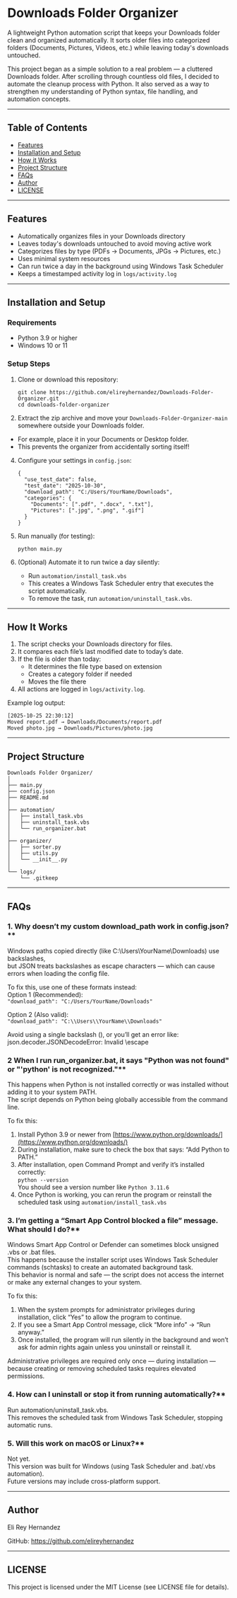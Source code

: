 # Downloads Folder Organizer

A lightweight Python automation script that keeps your Downloads folder clean and organized automatically.
It sorts older files into categorized folders (Documents, Pictures, Videos, etc.) while leaving today's downloads untouched.

This project began as a simple solution to a real problem — a cluttered Downloads folder.
After scrolling through countless old files, I decided to automate the cleanup process with Python.
It also served as a way to strengthen my understanding of Python syntax, file handling, and automation concepts.

---
## Table of Contents

- [Features](#features)
- [Installation and Setup](#installation-and-setup)
- [How it Works](#how-it-works)
- [Project Structure](#project-structure)
- [FAQs](#faqs)
- [Author](#author)
- [LICENSE](#license)

---

## Features

- Automatically organizes files in your Downloads directory
- Leaves today's downloads untouched to avoid moving active work
- Categorizes files by type (PDFs → Documents, JPGs → Pictures, etc.)
- Uses minimal system resources
- Can run twice a day in the background using Windows Task Scheduler
- Keeps a timestamped activity log in `logs/activity.log`

---

## Installation and Setup

### Requirements
- Python 3.9 or higher
- Windows 10 or 11

### Setup Steps
1. Clone or download this repository:
   ```
   git clone https://github.com/elireyhernandez/Downloads-Folder-Organizer.git
   cd downloads-folder-organizer
   ```
2. Extract the zip archive and move your `Downloads-Folder-Organizer-main` somewhere outside your Downloads folder.
- For example, place it in your Documents or Desktop folder.
- This prevents the organizer from accidentally sorting itself!

4. Configure your settings in `config.json`:
   ```
   {
     "use_test_date": false,
     "test_date": "2025-10-30",
     "download_path": "C:/Users/YourName/Downloads",
     "categories": {
       "Documents": [".pdf", ".docx", ".txt"],
       "Pictures": [".jpg", ".png", ".gif"]
     }
   }
   ```

5. Run manually (for testing):
   ```
   python main.py
   ```

6. (Optional) Automate it to run twice a day silently:
   - Run `automation/install_task.vbs`
   - This creates a Windows Task Scheduler entry that executes the script automatically.
   - To remove the task, run `automation/uninstall_task.vbs`.

---

## How It Works

1. The script checks your Downloads directory for files.
2. It compares each file’s last modified date to today’s date.
3. If the file is older than today:
   - It determines the file type based on extension
   - Creates a category folder if needed
   - Moves the file there
4. All actions are logged in `logs/activity.log`.

Example log output:
```
[2025-10-25 22:30:12]
Moved report.pdf → Downloads/Documents/report.pdf
Moved photo.jpg → Downloads/Pictures/photo.jpg
```

---

## Project Structure

```
Downloads Folder Organizer/
│
├── main.py
├── config.json
├── README.md
│
├── automation/
│   ├── install_task.vbs
│   ├── uninstall_task.vbs
│   └── run_organizer.bat
│
├── organizer/
│   ├── sorter.py
│   ├── utils.py
│   └── __init__.py
│
└── logs/
    └── .gitkeep
```

---
## FAQs
### 1. Why doesn’t my custom download_path work in config.json?**  
Windows paths copied directly (like C:\Users\YourName\Downloads) use backslashes,  
but JSON treats backslashes as escape characters — which can cause errors when loading the config file.  
  
To fix this, use one of these formats instead:  
Option 1 (Recommended):  
`"download_path": "C:/Users/YourName/Downloads"`  
  
Option 2 (Also valid):  
`"download_path": "C:\\Users\\YourName\\Downloads"`  
  
Avoid using a single backslash (\), or you’ll get an error like:  
json.decoder.JSONDecodeError: Invalid \escape  
  
### 2 When I run run_organizer.bat, it says "Python was not found" or "'python' is not recognized."**  
This happens when Python is not installed correctly or was installed without adding it to your system PATH.  
The script depends on Python being globally accessible from the command line.  
  
To fix this:  
1. Install Python 3.9 or newer from [https://www.python.org/downloads/](https://www.python.org/downloads/)  
2. During installation, make sure to check the box that says: “Add Python to PATH.”  
3. After installation, open Command Prompt and verify it’s installed correctly:  
`python --version`  
You should see a version number like `Python 3.11.6`  
4. Once Python is working, you can rerun the program or reinstall the scheduled task using `automation/install_task.vbs`  
  
### 3. I’m getting a “Smart App Control blocked a file” message. What should I do?**  
Windows Smart App Control or Defender can sometimes block unsigned .vbs or .bat files.  
This happens because the installer script uses Windows Task Scheduler commands (schtasks) to create an automated background task.  
This behavior is normal and safe — the script does not access the internet or make any external changes to your system.  
  
To fix this:  
1. When the system prompts for administrator privileges during installation, click “Yes” to allow the program to continue.  
2. If you see a Smart App Control message, click “More info” → “Run anyway.”  
3. Once installed, the program will run silently in the background and won’t ask for admin rights again unless you uninstall or reinstall it. 
   
Administrative privileges are required only once — during installation — because creating or removing scheduled tasks requires elevated permissions.  
  
### 4. How can I uninstall or stop it from running automatically?**  
Run automation/uninstall_task.vbs.  
This removes the scheduled task from Windows Task Scheduler, stopping automatic runs.  
  
### 5. Will this work on macOS or Linux?**  
Not yet.  
This version was built for Windows (using Task Scheduler and .bat/.vbs automation).  
Future versions may include cross-platform support.  

---

## Author

Eli Rey Hernandez

GitHub: https://github.com/elireyhernandez

---

## LICENSE

This project is licensed under the MIT License (see LICENSE file for details).
